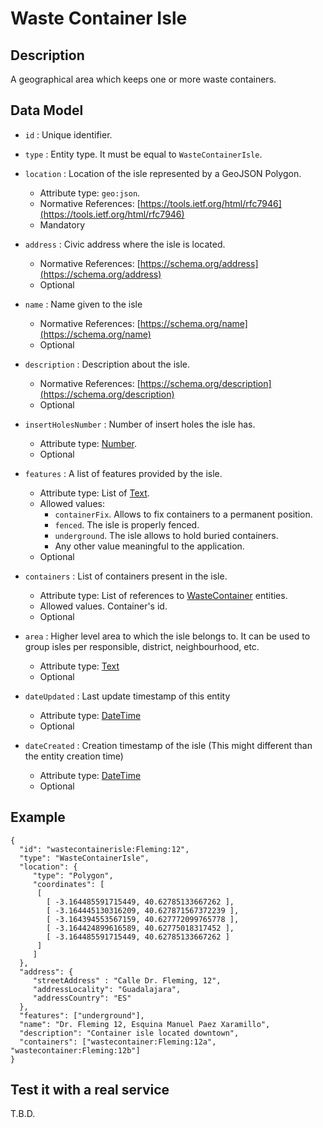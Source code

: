 # Waste Container Isle

## Description

A geographical area which keeps one or more waste containers. 

## Data Model

+ `id` : Unique identifier. 

+ `type` : Entity type. It must be equal to `WasteContainerIsle`. 

+ `location` : Location of the isle represented by a GeoJSON Polygon.
    + Attribute type: `geo:json`.
    + Normative References: [https://tools.ietf.org/html/rfc7946](https://tools.ietf.org/html/rfc7946)
    + Mandatory
  
+ `address` : Civic address where the isle is located. 
    + Normative References: [https://schema.org/address](https://schema.org/address)
    + Optional
 
+ `name` : Name given to the isle
    + Normative References: [https://schema.org/name](https://schema.org/name)
    + Optional

+ `description` : Description about the isle. 
    + Normative References: [https://schema.org/description](https://schema.org/description)
    + Optional
    
+ `insertHolesNumber` : Number of insert holes the isle has.
    + Attribute type: [Number](https://schema.org/Number).
    + Optional
    
+ `features` : A list of features provided by the isle.
    + Attribute type: List of [Text](http://schema.org/Text).
    + Allowed values:
        + `containerFix`. Allows to fix containers to a permanent position.
        + `fenced`. The isle is properly fenced.
        + `underground`. The isle allows to hold buried containers. 
        + Any other value meaningful to the application.
    + Optional

+ `containers` : List of containers present in the isle.
    + Attribute type: List of references to [WasteContainer](../../WasteContainer/doc/spec.md) entities. 
    + Allowed values. Container's id.
    + Optional

+ `area` : Higher level area to which the isle belongs to. It can be used to group isles per
responsible, district, neighbourhood, etc.
    + Attribute type: [Text](https://schema.org/Text)
    + Optional
    
+ `dateUpdated` : Last update timestamp of this entity
    + Attribute type: [DateTime](https://schema.org/DateTime)
    + Optional

+ `dateCreated` : Creation timestamp of the isle (This might different than the entity creation time)
    + Attribute type: [DateTime](https://schema.org/DateTime)
    + Optional    

## Example

    {
      "id": "wastecontainerisle:Fleming:12",
      "type": "WasteContainerIsle",
      "location": {
         "type": "Polygon",
         "coordinates": [
          [
            [ -3.164485591715449, 40.62785133667262 ],
            [ -3.164445130316209, 40.627871567372239 ],
            [ -3.164394553567159, 40.627772099765778 ],
            [ -3.164424899616589, 40.62775018317452 ],
            [ -3.164485591715449, 40.62785133667262 ]
          ]  
         ]
      },
      "address": {
         "streetAddress" : "Calle Dr. Fleming, 12",
         "addressLocality": "Guadalajara",
         "addressCountry": "ES"
      },
      "features": ["underground"],
      "name": "Dr. Fleming 12, Esquina Manuel Paez Xaramillo",
      "description": "Container isle located downtown",
      "containers": ["wastecontainer:Fleming:12a", "wastecontainer:Fleming:12b"] 
    }
    
## Test it with a real service

T.B.D.
